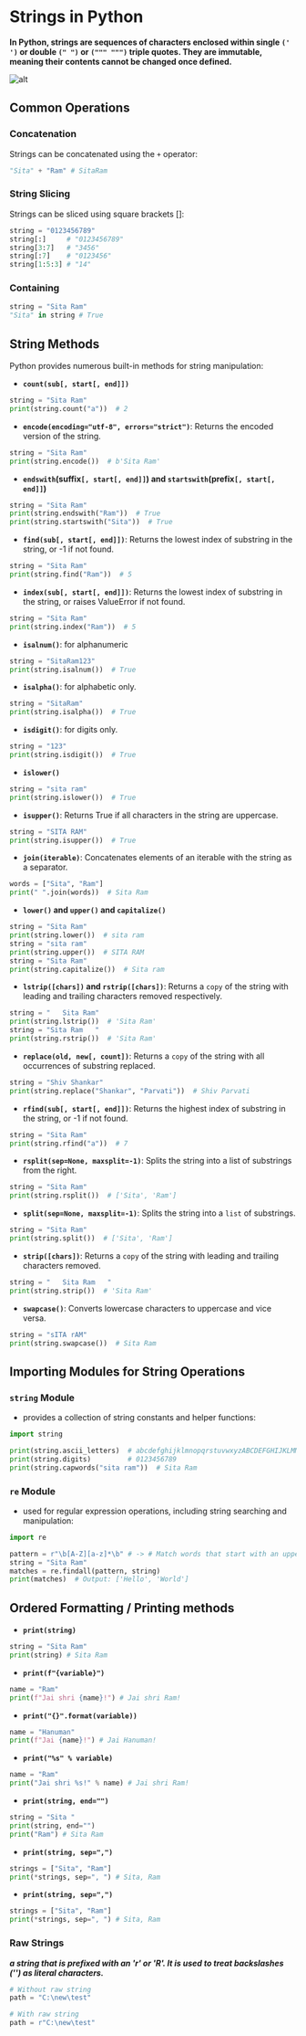 # **Strings in Python**

**In Python, strings are sequences of characters enclosed within single `(' ')` or double `(" ")` or `(""" """)` triple quotes. They are immutable, meaning their contents cannot be changed once defined.**

![alt](https://codelucky.com/wp-content/uploads/2023/02/Python-Strings.png)

## Common Operations

### Concatenation

Strings can be concatenated using the `+` operator:

```python
"Sita" + "Ram" # SitaRam
```

### String Slicing
Strings can be sliced using square brackets []:

```python
string = "0123456789"
string[:]     # "0123456789"
string[3:7]   # "3456"
string[:7]    # "0123456"
string[1:5:3] # "14"
```

### Containing

```python
string = "Sita Ram"
"Sita" in string # True
```

## String Methods

Python provides numerous built-in methods for string manipulation:

- **`count(sub[, start[, end]])`**
```python
string = "Sita Ram"
print(string.count("a"))  # 2
```
- **`encode(encoding="utf-8", errors="strict")`**: Returns the encoded version of the string.
```python
string = "Sita Ram"
print(string.encode())  # b'Sita Ram'
```
- **`endswith`(suffix`[, start[, end]]`) and `startswith`(prefix`[, start[, end]]`)**
```python
string = "Sita Ram"
print(string.endswith("Ram"))  # True
print(string.startswith("Sita"))  # True
```
- **`find(sub[, start[, end]])`**: Returns the lowest index of substring in the string, or -1 if not found.
```python
string = "Sita Ram"
print(string.find("Ram"))  # 5
```
- **`index(sub[, start[, end]])`**: Returns the lowest index of substring in the string, or raises ValueError if not found.
```python
string = "Sita Ram"
print(string.index("Ram"))  # 5
```
- **`isalnum()`**: for alphanumeric
```python
string = "SitaRam123"
print(string.isalnum())  # True
```
- **`isalpha()`**: for alphabetic only.
```python
string = "SitaRam"
print(string.isalpha())  # True
```
- **`isdigit()`**: for digits only.
```python
string = "123"
print(string.isdigit())  # True
```
- **`islower()`**
```python
string = "sita ram"
print(string.islower())  # True
```
- **`isupper()`**: Returns True if all characters in the string are uppercase.
```python
string = "SITA RAM"
print(string.isupper())  # True
```
- **`join(iterable)`**: Concatenates elements of an iterable with the string as a separator.
```python
words = ["Sita", "Ram"]
print(" ".join(words))  # Sita Ram
```
- **`lower()` and `upper()` and `capitalize()`**
```python
string = "Sita Ram"
print(string.lower())  # sita ram
string = "sita ram"
print(string.upper())  # SITA RAM
string = "Sita Ram"
print(string.capitalize())  # Sita ram
```

- **`lstrip([chars])` and `rstrip([chars])`**: Returns a `copy` of the string with leading and trailing characters removed respectively.
```python
string = "   Sita Ram"
print(string.lstrip())  # 'Sita Ram'
string = "Sita Ram   "
print(string.rstrip())  # 'Sita Ram'
```
- **`replace(old, new[, count])`**: Returns a `copy` of the string with all occurrences of substring replaced.
```python
string = "Shiv Shankar"
print(string.replace("Shankar", "Parvati"))  # Shiv Parvati
```
- **`rfind(sub[, start[, end]])`**: Returns the highest index of substring in the string, or -1 if not found.
```python
string = "Sita Ram"
print(string.rfind("a"))  # 7
```
- **`rsplit(sep=None, maxsplit=-1)`**: Splits the string into a list of substrings from the right.
```python
string = "Sita Ram"
print(string.rsplit())  # ['Sita', 'Ram']
```
- **`split(sep=None, maxsplit=-1)`**: Splits the string into a `list` of substrings.
```python
string = "Sita Ram"
print(string.split())  # ['Sita', 'Ram']
```
- **`strip([chars])`**: Returns a `copy` of the string with leading and trailing characters removed.
```python
string = "   Sita Ram   "
print(string.strip())  # 'Sita Ram'
```
- **`swapcase()`**: Converts lowercase characters to uppercase and vice versa.
```python
string = "sITA rAM"
print(string.swapcase())  # Sita Ram
```

## Importing Modules for String Operations

### `string` Module

- provides a collection of string constants and helper functions:

```python
import string

print(string.ascii_letters)  # abcdefghijklmnopqrstuvwxyzABCDEFGHIJKLMNOPQRSTUVWXYZ
print(string.digits)         # 0123456789
print(string.capwords("sita ram"))  # Sita Ram
```

### `re` Module

- used for regular expression operations, including string searching and manipulation:

```python
import re

pattern = r"\b[A-Z][a-z]*\b" # -> # Match words that start with an uppercase letter followed by zero or more lowercase letters
string = "Sita Ram"
matches = re.findall(pattern, string)
print(matches)  # Output: ['Hello', 'World']
```

## Ordered Formatting / Printing methods

- **`print(string)`**
```python
string = "Sita Ram"
print(string) # Sita Ram
```
- **`print(f"{variable}")`**
```python
name = "Ram"
print(f"Jai shri {name}!") # Jai shri Ram!
```
- **`print("{}".format(variable))`**
```python
name = "Hanuman"
print(f"Jai {name}!") # Jai Hanuman!
```
- **`print("%s" % variable)`**
```python
name = "Ram"
print("Jai shri %s!" % name) # Jai shri Ram!
```
- **`print(string, end="")`**
```python
string = "Sita "
print(string, end="")
print("Ram") # Sita Ram
```
- **`print(string, sep=",")`**
```python
strings = ["Sita", "Ram"]
print(*strings, sep=", ") # Sita, Ram
```
- **`print(string, sep=",")`**
```python
strings = ["Sita", "Ram"]
print(*strings, sep=", ") # Sita, Ram
```

### Raw Strings

***a string that is prefixed with an 'r' or 'R'. It is used to treat backslashes ('\') as literal characters.***

```python
# Without raw string
path = "C:\new\test"

# With raw string
path = r"C:\new\test"
```